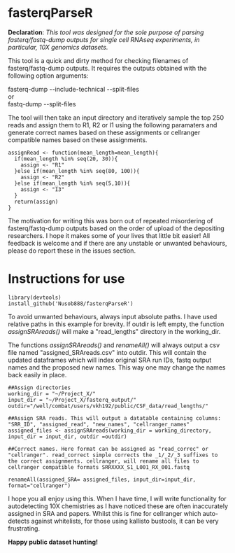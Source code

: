 # fasterqParseR

**Declaration**: *This tool was designed for the sole purpose of parsing fasterq/fastq-dump outputs for single cell RNAseq experiments, in particular, 10X genomics datasets.*

This tool is a quick and dirty method for checking filenames of fasterq/fastq-dump outputs. It requires the outputs obtained with the following option arguments:

fasterq-dump --include-technical --split-files</br>
or</br>
fastq-dump --split-files</br>

The tool will then take an input directory and iteratively sample the top 250 reads and assign them to R1, R2 or I1 using the following paramaters and generate correct names based on these assignments or cellranger compatible names based on these assignments. 

```
assignRead <- function(mean_length=mean_length){
  if(mean_length %in% seq(20, 30)){
    assign <- "R1"
  }else if(mean_length %in% seq(80, 100)){
    assign <- "R2"
  }else if(mean_length %in% seq(5,10)){
    assign <- "I3"
  }
  return(assign)
}
```
The motivation for writing this was born out of repeated misordering of fasterq/fastq-dump outputs based on the order of upload of the depositing researchers. I hope it makes some of your lives that little bit easier! All feedback is welcome and if there are any unstable or unwanted behaviours, please do report these in the issues section. 

# Instructions for use

```
library(devtools)
install_github('Nusob888/fasterqParseR')
```

To avoid unwanted behaviours, always input absolute paths. I have used relative paths in this example for brevity. 
If outdir is left empty, the function *assignSRAreads()* will make a "read_lengths" directory in the working_dir. 

The functions *assignSRAreads()* and *renameAll()* will always output a csv file named "assigned_SRAreads.csv" into outdir. This will contain the updated dataframes which will index original SRA run IDs, fastq output names and the proposed new names. This way one may change the names back easily in place. 

```
##Assign directories
working_dir = "~/Project_X/"
input_dir = "~/Project_X/fasterq_output/"
outdir="/well/combat/users/vkh192/public/CSF_data/read_lengths/"

##Assign SRA reads. This will output a datatable containing columns: "SRR_ID", "assigned_read", "new_names", "cellranger_names"
assigned_files <- assignSRAreads(working_dir = working_directory, input_dir = input_dir, outdir =outdir)

##Correct names. Here format can be assigned as "read_correc" or "cellranger". read_correct simple corrects the _1/_2/_3 suffixes to the correct assignments. cellranger, will rename all files to cellranger compatible formats SRRXXXX_S1_L001_RX_001.fastq

renameAll(assigned_SRA= assigned_files, input_dir=input_dir, format="cellranger")
```

I hope you all enjoy using this. When I have time, I will write functionality for autodetecting 10X chemistries as I have noticed these are often inaccurately assigned in SRA and papers. Whilst this is fine for cellranger which auto-detects against whitelists, for those using kallisto bustools, it can be very frustrating. 

**Happy public dataset hunting!**
